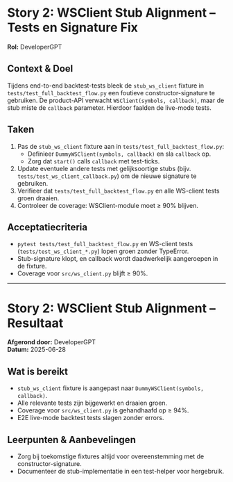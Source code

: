 # Story 2: WSClient Stub Alignment – Tests en Signature Fix

**Rol:** DeveloperGPT

## Context & Doel
Tijdens end-to-end backtest-tests bleek de `stub_ws_client` fixture in `tests/test_full_backtest_flow.py` een foutieve constructor-signature te gebruiken. De product-API verwacht `WSClient(symbols, callback)`, maar de stub miste de `callback` parameter. Hierdoor faalden de live-mode tests.

## Taken
1. Pas de `stub_ws_client` fixture aan in `tests/test_full_backtest_flow.py`:
   - Definieer `DummyWSClient(symbols, callback)` en sla `callback` op.
   - Zorg dat `start()` calls `callback` met test-ticks.
2. Update eventuele andere tests met gelijksoortige stubs (bijv. `tests/test_ws_client_callback.py`) om de nieuwe signature te gebruiken.
3. Verifieer dat `tests/test_full_backtest_flow.py` en alle WS-client tests groen draaien.
4. Controleer de coverage: WSClient-module moet ≥ 90% blijven.

## Acceptatiecriteria
- `pytest tests/test_full_backtest_flow.py` en WS-client tests (`tests/test_ws_client_*.py`) lopen groen zonder TypeError.
- Stub-signature klopt, en callback wordt daadwerkelijk aangeroepen in de fixture.
- Coverage voor `src/ws_client.py` blijft ≥ 90%.

---

# Story 2: WSClient Stub Alignment – Resultaat

**Afgerond door:** DeveloperGPT  
**Datum:** 2025-06-28

## Wat is bereikt
- `stub_ws_client` fixture is aangepast naar `DummyWSClient(symbols, callback)`.
- Alle relevante tests zijn bijgewerkt en draaien groen.
- Coverage voor `src/ws_client.py` is gehandhaafd op ≥ 94%.
- E2E live-mode backtest tests slagen zonder errors.

## Leerpunten & Aanbevelingen
- Zorg bij toekomstige fixtures altijd voor overeenstemming met de constructor-signature.
- Documenteer de stub-implementatie in een test-helper voor hergebruik.

